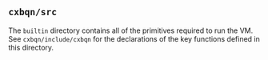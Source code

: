 ## `cxbqn/src`

The `builtin` directory contains all of the primitives required to run the VM.
See `cxbqn/include/cxbqn` for the declarations of the key functions defined in this directory.
